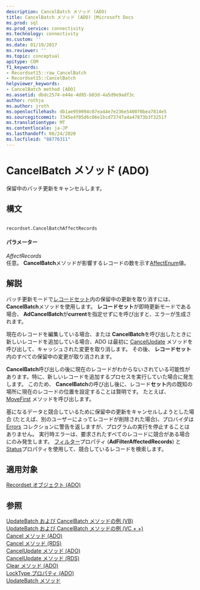 ```yaml
---
description: CancelBatch メソッド (ADO)
title: CancelBatch メソッド (ADO) |Microsoft Docs
ms.prod: sql
ms.prod_service: connectivity
ms.technology: connectivity
ms.custom: ''
ms.date: 01/19/2017
ms.reviewer: ''
ms.topic: conceptual
apitype: COM
f1_keywords:
- Recordset15::raw_CancelBatch
- Recordset15::CancelBatch
helpviewer_keywords:
- CancelBatch method [ADO]
ms.assetid: dbdc2574-e44e-4d95-b03d-4a5d9e9adf3c
author: rothja
ms.author: jroth
ms.openlocfilehash: db1ae959094c07ea44e7e236e540070bea7814e5
ms.sourcegitcommit: 7345e4f05d6c06e1bcd73747a4a47873b3f3251f
ms.translationtype: MT
ms.contentlocale: ja-JP
ms.lasthandoff: 08/24/2020
ms.locfileid: "88776311"
---
```

# <a name="cancelbatch-method-ado"></a>CancelBatch メソッド (ADO)
保留中のバッチ更新をキャンセルします。  
  
## <a name="syntax"></a>構文  
  
```  
  
recordset.CancelBatchAffectRecords  
```  
  
#### <a name="parameters"></a>パラメーター  
 *AffectRecords*  
 任意。 **CancelBatch**メソッドが影響するレコードの数を示す[AffectEnum](./affectenum.md)値。  
  
## <a name="remarks"></a>解説  
 バッチ更新モードで[レコードセット](./recordset-object-ado.md)内の保留中の更新を取り消すには、 **CancelBatch**メソッドを使用します。 **レコードセット**が即時更新モードである場合、 **AdCancelBatch**が**current**を指定せずにを呼び出すと、エラーが生成されます。  
  
 現在のレコードを編集している場合、または **CancelBatch**を呼び出したときに新しいレコードを追加している場合、ADO は最初に [CancelUpdate](./cancelupdate-method-ado.md) メソッドを呼び出して、キャッシュされた変更を取り消します。 その後、 **レコードセット** 内のすべての保留中の変更が取り消されます。  
  
 **CancelBatch**呼び出しの後に現在のレコードがわからないされている可能性があります。特に、新しいレコードを追加するプロセスを実行していた場合に発生します。 このため、 **CancelBatch**の呼び出し後に、レコード**セット**内の既知の場所に現在のレコードの位置を設定することは賢明です。 たとえば、 [MoveFirst](./movefirst-movelast-movenext-and-moveprevious-methods-ado.md) メソッドを呼び出します。  
  
 基になるデータと競合しているために保留中の更新をキャンセルしようとした場合 (たとえば、別のユーザーによってレコードが削除された場合)、プロバイダは [Errors](./errors-collection-ado.md) コレクションに警告を返しますが、プログラムの実行を停止することはありません。 実行時エラーは、要求されたすべてのレコードに競合がある場合にのみ発生します。 [フィルター](./filter-property.md)プロパティ (**AdFilterAffectedRecords**) と[Status](./status-property-ado-recordset.md)プロパティを使用して、競合しているレコードを検索します。  
  
## <a name="applies-to"></a>適用対象  
 [Recordset オブジェクト (ADO)](./recordset-object-ado.md)  
  
## <a name="see-also"></a>参照  
 [UpdateBatch および CancelBatch メソッドの例 (VB)](./updatebatch-and-cancelbatch-methods-example-vb.md)   
 [UpdateBatch および CancelBatch メソッドの例 (VC + +)](./updatebatch-and-cancelbatch-methods-example-vc.md)   
 [Cancel メソッド (ADO)](./cancel-method-ado.md)   
 [Cancel メソッド (RDS)](../rds-api/cancel-method-rds.md)   
 [CancelUpdate メソッド (ADO)](./cancelupdate-method-ado.md)   
 [CancelUpdate メソッド (RDS)](../rds-api/cancelupdate-method-rds.md)   
 [Clear メソッド (ADO)](./clear-method-ado.md)   
 [LockType プロパティ (ADO)](./locktype-property-ado.md)   
 [UpdateBatch メソッド](./updatebatch-method.md)